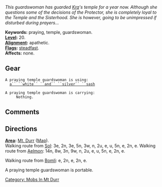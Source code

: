 *This guardswoman has guarded [Kra](Kra "wikilink")'s temple for a year
now. Although she questions some of the decisions of the Protector, she
is completely loyal to the Temple and the Sisterhood. She is however,
going to be unimpressed if disturbed during prayers...*

**Keywords:** praying, temple, guardswoman.  
**[Level](Level "wikilink"):** 20.  
**[Alignment](Alignment "wikilink"):** apathetic.  
**[Flags](:Category:_Mob_Types "wikilink"):**
[steadfast](Sentinel_Mobs "wikilink").  
**Affects:** none.  

## Gear

`A praying temple guardswoman is using:`  
<worn about waist>`  `[`a`` ``white`` ``and`` ``silver`` ``sash`](White_And_Silver_Sash "wikilink")

`A praying temple guardswoman is carrying:`  
`     Nothing.`

## Comments

## Directions

**[Area](:Category:_Areas "wikilink"):** [Mt.
Durr](:Category:_Mt_Durr "wikilink") ([Map](Mt_Durr_Map "wikilink")).  
Walking route from [Sol](Sol "wikilink"): 3e, 2n, 3e, 5n, 3w, n, 2u, e,
u, 5n, e, 2n, e. Walking route from [Aelmon](Aelmon "wikilink"): 14n,
8w, 3n, 9w, n, 2u, e, u, 5n, e, 2n, e.

Walking route from [Bomli](Bomli "wikilink"): e, 2n, e, 2n, e.

A praying temple guardswoman is portable.  

[Category: Mobs In Mt Durr](Category:_Mobs_In_Mt_Durr "wikilink")
